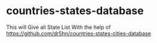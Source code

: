 # countries-states-database
This will Give all State List With the help of https://github.com/dr5hn/countries-states-cities-database
